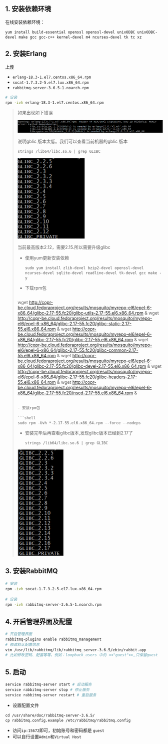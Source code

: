 ## 1. 安装依赖环境

在线安装依赖环境：

```shell
yum install build-essential openssl openssl-devel unixODBC unixODBC-devel make gcc gcc-c++ kernel-devel m4 ncurses-devel tk tc xz

```



## 2. 安装Erlang

[上传](./rabbitmq)

- `erlang-18.3-1.el7.centos.x86_64.rpm`
- `socat-1.7.3.2-5.el7.lux.x86_64.rpm`
- `rabbitmq-server-3.6.5-1.noarch.rpm`

```sh
# 安装
rpm -ivh erlang-18.3-1.el7.centos.x86_64.rpm
```

> 如果出现如下错误
>
> ![1565526174751](assets\1565526174751.png)
>
> 说明gblic 版本太低。我们可以查看当前机器的gblic 版本
>
> ```shell
> strings /lib64/libc.so.6 | grep GLIBC
> ```
>
> ![1565526264426](assets\1565526264426.png)
>
> 当前最高版本2.12，需要2.15.所以需要升级glibc
>
> - 使用yum更新安装依赖
>
>   ```shell
>   sudo yum install zlib-devel bzip2-devel openssl-devel ncurses-devel sqlite-devel readline-devel tk-devel gcc make -y
>   ```
>
> - 下载rpm包
>
> 	```shell
> wget http://copr-be.cloud.fedoraproject.org/results/mosquito/myrepo-el6/epel-6-x86_64/glibc-2.17-55.fc20/glibc-utils-2.17-55.el6.x86_64.rpm &
> wget http://copr-be.cloud.fedoraproject.org/results/mosquito/myrepo-el6/epel-6-x86_64/glibc-2.17-55.fc20/glibc-static-2.17-55.el6.x86_64.rpm &
> wget http://copr-be.cloud.fedoraproject.org/results/mosquito/myrepo-el6/epel-6-x86_64/glibc-2.17-55.fc20/glibc-2.17-55.el6.x86_64.rpm &
> wget http://copr-be.cloud.fedoraproject.org/results/mosquito/myrepo-el6/epel-6-x86_64/glibc-2.17-55.fc20/glibc-common-2.17-55.el6.x86_64.rpm &
> wget http://copr-be.cloud.fedoraproject.org/results/mosquito/myrepo-el6/epel-6-x86_64/glibc-2.17-55.fc20/glibc-devel-2.17-55.el6.x86_64.rpm &
> wget http://copr-be.cloud.fedoraproject.org/results/mosquito/myrepo-el6/epel-6-x86_64/glibc-2.17-55.fc20/glibc-headers-2.17-55.el6.x86_64.rpm &
> wget http://copr-be.cloud.fedoraproject.org/results/mosquito/myrepo-el6/epel-6-x86_64/glibc-2.17-55.fc20/nscd-2.17-55.el6.x86_64.rpm &
> 	```
>
> - 安装rpm包
>
>   ```shell
>   sudo rpm -Uvh *-2.17-55.el6.x86_64.rpm --force --nodeps
>   ```
>
> - 安装完毕后再查看glibc版本,发现glibc版本已经到2.17了
>
>   ```shell
>   strings /lib64/libc.so.6 | grep GLIBC
>   ```
>
>
> ![1565528746057](assets\1565528746057.png)





## 3. 安装RabbitMQ

```sh
# 安装
rpm -ivh socat-1.7.3.2-5.el7.lux.x86_64.rpm

# 安装
rpm -ivh rabbitmq-server-3.6.5-1.noarch.rpm

```



## 4. 开启管理界面及配置

```sh
# 开启管理界面
rabbitmq-plugins enable rabbitmq_management
# 修改默认配置信息
vim /usr/lib/rabbitmq/lib/rabbitmq_server-3.6.5/ebin/rabbit.app 
# 比如修改密码、配置等等，例如：loopback_users 中的 <<"guest">>,只保留guest
```




## 5. 启动

```sh
service rabbitmq-server start # 启动服务
service rabbitmq-server stop # 停止服务
service rabbitmq-server restart # 重启服务
```

- 设置配置文件

```shell
cd /usr/share/doc/rabbitmq-server-3.6.5/
cp rabbitmq.config.example /etc/rabbitmq/rabbitmq.config
```

- 访问`ip:15672`即可，初始账号和密码都是 `guest`
- 可以自行设置`Admin`和`Virtual Host`
